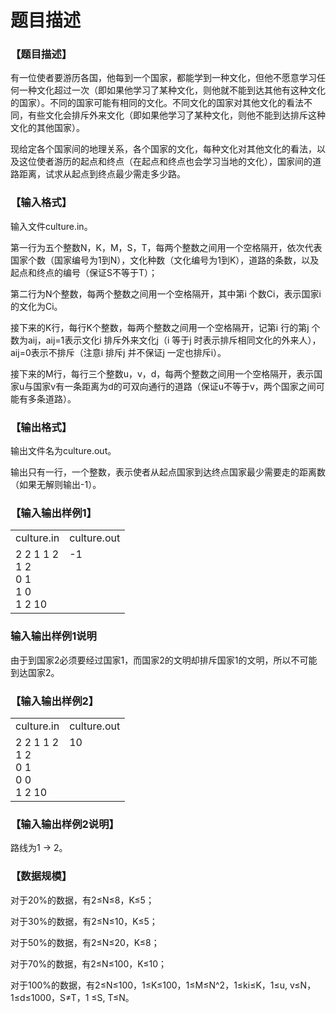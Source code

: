 # 题目描述


<h3>
【题目描述】
</h3>
<p>
有一位使者要游历各国，他每到一个国家，都能学到一种文化，但他不愿意学习任何一种文化超过一次（即如果他学习了某种文化，则他就不能到达其他有这种文化的国家）。不同的国家可能有相同的文化。不同文化的国家对其他文化的看法不同，有些文化会排斥外来文化（即如果他学习了某种文化，则他不能到达排斥这种文化的其他国家）。
</p>
<p>
现给定各个国家间的地理关系，各个国家的文化，每种文化对其他文化的看法，以及这位使者游历的起点和终点（在起点和终点也会学习当地的文化），国家间的道路距离，试求从起点到终点最少需走多少路。
</p>
<h3>
【输入格式】
</h3>
<p>
输入文件culture.in。
</p>
<p>
第一行为五个整数N，K，M，S，T，每两个整数之间用一个空格隔开，依次代表国家个数（国家编号为1到N），文化种数（文化编号为1到K），道路的条数，以及起点和终点的编号（保证S不等于T）；
</p>
<p>
第二行为N个整数，每两个整数之间用一个空格隔开，其中第i 个数Ci，表示国家i的文化为Ci。
</p>
<p>
接下来的K行，每行K个整数，每两个整数之间用一个空格隔开，记第i 行的第j 个数为aij，aij=1表示文化i 排斥外来文化j（i 等于j 时表示排斥相同文化的外来人），aij=0表示不排斥（注意i 排斥j 并不保证j 一定也排斥i）。
</p>
<p>
接下来的M行，每行三个整数u，v，d，每两个整数之间用一个空格隔开，表示国家u与国家v有一条距离为d的可双向通行的道路（保证u不等于v，两个国家之间可能有多条道路）。
</p>
<h3>
【输出格式】
</h3>
<p>
输出文件名为culture.out。
</p>
<p>
输出只有一行，一个整数，表示使者从起点国家到达终点国家最少需要走的距离数（如果无解则输出-1）。
</p>
<h3>
【输入输出样例1】
</h3>
<table width="100%">
<tbody>
<tr>
<td style="font-size:16px;">
culture.in
</td>
<td style="font-size:16px;">
culture.out<br/>
</td>
</tr>
<tr>
<td style="font-size:16px;vertical-align:top;">
2 2 1 1 2<br/>
1 2<br/>
0 1<br/>
1 0<br/>
1 2 10<br/>
</td>
<td style="font-size:16px;vertical-align:top;">
-1
</td>
</tr>
</tbody>
</table>
<h3>
输入输出样例1说明<br/>
</h3>
<p>
由于到国家2必须要经过国家1，而国家2的文明却排斥国家1的文明，所以不可能到达国家2。
</p>
<h3>
【输入输出样例2】
</h3>
<table width="100%">
<tbody>
<tr>
<td style="font-size:16px;">
culture.in
</td>
<td style="font-size:16px;">
culture.out<br/>
</td>
</tr>
<tr>
<td style="font-size:16px;vertical-align:top;">
2 2 1 1 2<br/>
1 2<br/>
0 1<br/>
0 0<br/>
1 2 10<br/>
</td>
<td style="font-size:16px;vertical-align:top;">
10
</td>
</tr>
</tbody>
</table>
<h3>
【输入输出样例2说明】
</h3>
<p>
路线为1 -&gt; 2。
</p>
<h3>
【数据规模】
</h3>
<p>
对于20%的数据，有2≤N≤8，K≤5；
</p>
<p>
对于30%的数据，有2≤N≤10，K≤5；
</p>
<p>
对于50%的数据，有2≤N≤20，K≤8；
</p>
<p>
对于70%的数据，有2≤N≤100，K≤10；
</p>
<p>
对于100%的数据，有2≤N≤100，1≤K≤100，1≤M≤N^2，1≤ki≤K，1≤u, v≤N，1≤d≤1000，S≠T，1 ≤S, T≤N。
</p>
